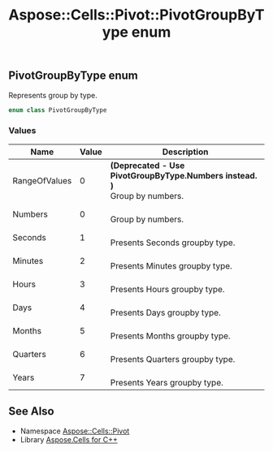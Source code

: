 ﻿---
title: Aspose::Cells::Pivot::PivotGroupByType enum
linktitle: PivotGroupByType
second_title: Aspose.Cells for C++ API Reference
description: 'Aspose::Cells::Pivot::PivotGroupByType enum. Represents group by type in C++.'
type: docs
weight: 3000
url: /cpp/aspose.cells.pivot/pivotgroupbytype/
---
## PivotGroupByType enum


Represents group by type.

```cpp
enum class PivotGroupByType
```

### Values

| Name | Value | Description |
| --- | --- | --- |
| RangeOfValues | 0 |  **(Deprecated - Use PivotGroupByType.Numbers instead. )** <br>Group by numbers. |
| Numbers | 0 | <br>Group by numbers. |
| Seconds | 1 | <br>Presents Seconds groupby type. |
| Minutes | 2 | <br>Presents Minutes groupby type. |
| Hours | 3 | <br>Presents Hours groupby type. |
| Days | 4 | <br>Presents Days groupby type. |
| Months | 5 | <br>Presents Months groupby type. |
| Quarters | 6 | <br>Presents Quarters groupby type. |
| Years | 7 | <br>Presents Years groupby type. |

## See Also

* Namespace [Aspose::Cells::Pivot](../)
* Library [Aspose.Cells for C++](../../)
